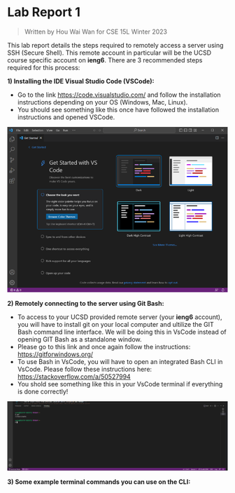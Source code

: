 # Lab Report 1
> Written by Hou Wai Wan for CSE 15L Winter 2023

This lab report details the steps required to remotely access a server using SSH (Secure Shell). This remote account in particular will be the UCSD course specific account on **ieng6**. There are 3 recommended steps required for this process:


**1) Installing the IDE Visual Studio Code (VSCode):**
* Go to the link https://code.visualstudio.com/ and follow the installation instructions depending on your OS (Windows, Mac, Linux).
* You should see something like this once have followed the installation instructions and opened VSCode. 

 ![image](https://github.com/HughieH/cse15l-lab-reports/blob/main/images/VSCode%20Install.png) 

**2) Remotely connecting to the server using Git Bash:**
* To access to your UCSD provided remote server (your **ieng6** account), you will have to install git on your local computer and ultilize the GIT Bash command line interface. We will be doing this in VsCode instead of opening GIT Bash as a standalone window. 
* Please go to this link and once again follow the instructions: https://gitforwindows.org/
* To use Bash in VsCode, you will have to open an integrated Bash CLI in VsCode. Please follow these instructions here: https://stackoverflow.com/a/50527994
* You shold see something like this in your VsCode terminal if everything is done correctly!

![image](https://github.com/HughieH/cse15l-lab-reports/blob/main/images/Bash%20example.png)

**3) Some example terminal commands you can use on the CLI:**
